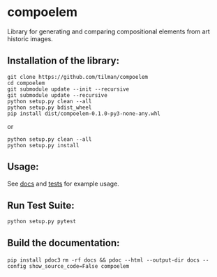 # compoelem
Library for generating and comparing compositional elements from art historic images.

## Installation of the library:
```
git clone https://github.com/tilman/compoelem
cd compoelem
git submodule update --init --recursive
git submodule update --recursive
python setup.py clean --all
python setup.py bdist_wheel
pip install dist/compoelem-0.1.0-py3-none-any.whl
```
or
```
python setup.py clean --all
python setup.py install
```

## Usage:
See [docs](https://tilman.github.io/compoelem/compoelem/) and [tests](tests/generate/test_pose_direction.py) for example usage.

## Run Test Suite:
`python setup.py pytest`

## Build the documentation:
`pip install pdoc3`
`rm -rf docs && pdoc --html --output-dir docs --config show_source_code=False compoelem`
